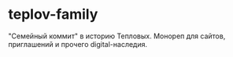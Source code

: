 # teplov-family
"Семейный коммит" в историю Тепловых. Монореп для сайтов, приглашений и прочего digital-наследия.
